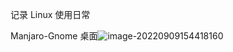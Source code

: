 记录 Linux 使用日常

Manjaro-Gnome 桌面![image-20220909154418160](/home/mdmbct/.config/Typora/typora-user-images/image-20220909154418160.png)